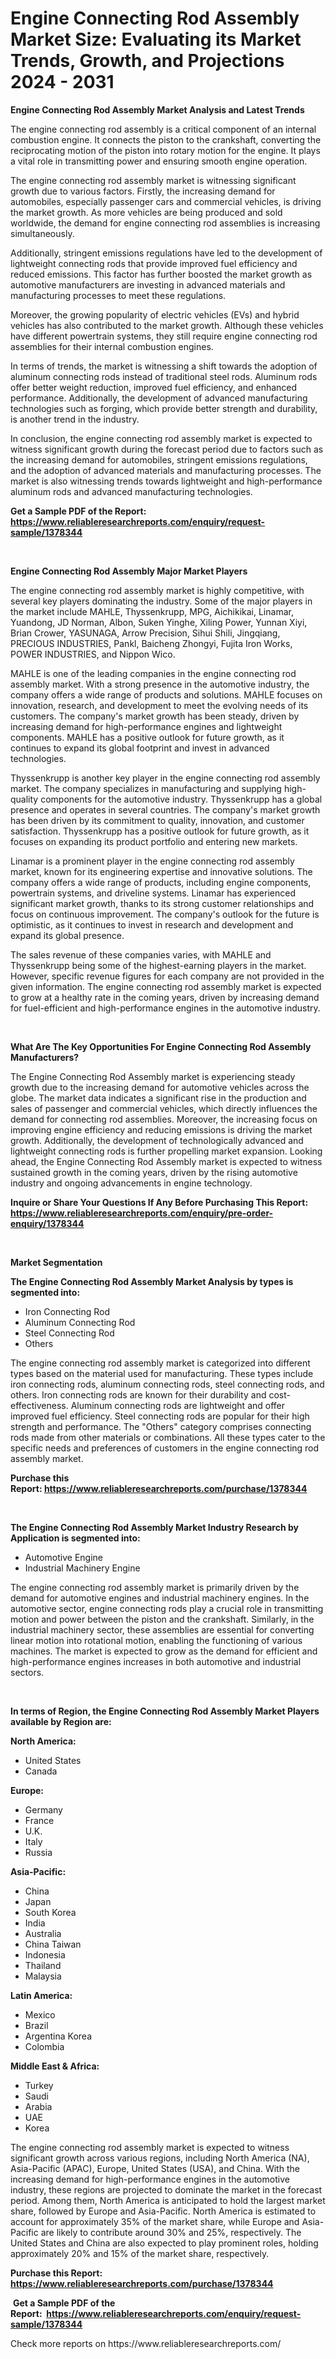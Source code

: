 <p><h1>Engine Connecting Rod Assembly Market Size: Evaluating its Market Trends, Growth, and Projections 2024 - 2031</h1></p><p><strong>Engine Connecting Rod Assembly Market Analysis and Latest Trends</strong></p>
<p><p>The engine connecting rod assembly is a critical component of an internal combustion engine. It connects the piston to the crankshaft, converting the reciprocating motion of the piston into rotary motion for the engine. It plays a vital role in transmitting power and ensuring smooth engine operation.</p><p>The engine connecting rod assembly market is witnessing significant growth due to various factors. Firstly, the increasing demand for automobiles, especially passenger cars and commercial vehicles, is driving the market growth. As more vehicles are being produced and sold worldwide, the demand for engine connecting rod assemblies is increasing simultaneously.</p><p>Additionally, stringent emissions regulations have led to the development of lightweight connecting rods that provide improved fuel efficiency and reduced emissions. This factor has further boosted the market growth as automotive manufacturers are investing in advanced materials and manufacturing processes to meet these regulations.</p><p>Moreover, the growing popularity of electric vehicles (EVs) and hybrid vehicles has also contributed to the market growth. Although these vehicles have different powertrain systems, they still require engine connecting rod assemblies for their internal combustion engines.</p><p>In terms of trends, the market is witnessing a shift towards the adoption of aluminum connecting rods instead of traditional steel rods. Aluminum rods offer better weight reduction, improved fuel efficiency, and enhanced performance. Additionally, the development of advanced manufacturing technologies such as forging, which provide better strength and durability, is another trend in the industry.</p><p>In conclusion, the engine connecting rod assembly market is expected to witness significant growth during the forecast period due to factors such as the increasing demand for automobiles, stringent emissions regulations, and the adoption of advanced materials and manufacturing processes. The market is also witnessing trends towards lightweight and high-performance aluminum rods and advanced manufacturing technologies.</p></p>
<p><strong>Get a Sample PDF of the Report:&nbsp; <a href="https://www.reliableresearchreports.com/enquiry/request-sample/1378344">https://www.reliableresearchreports.com/enquiry/request-sample/1378344</a></strong></p>
<p>&nbsp;</p>
<p><strong>Engine Connecting Rod Assembly Major Market Players</strong></p>
<p><p>The engine connecting rod assembly market is highly competitive, with several key players dominating the industry. Some of the major players in the market include MAHLE, Thyssenkrupp, MPG, Aichikikai, Linamar, Yuandong, JD Norman, Albon, Suken Yinghe, Xiling Power, Yunnan Xiyi, Brian Crower, YASUNAGA, Arrow Precision, Sihui Shili, Jingqiang, PRECIOUS INDUSTRIES, Pankl, Baicheng Zhongyi, Fujita Iron Works, POWER INDUSTRIES, and Nippon Wico.</p><p>MAHLE is one of the leading companies in the engine connecting rod assembly market. With a strong presence in the automotive industry, the company offers a wide range of products and solutions. MAHLE focuses on innovation, research, and development to meet the evolving needs of its customers. The company's market growth has been steady, driven by increasing demand for high-performance engines and lightweight components. MAHLE has a positive outlook for future growth, as it continues to expand its global footprint and invest in advanced technologies.</p><p>Thyssenkrupp is another key player in the engine connecting rod assembly market. The company specializes in manufacturing and supplying high-quality components for the automotive industry. Thyssenkrupp has a global presence and operates in several countries. The company's market growth has been driven by its commitment to quality, innovation, and customer satisfaction. Thyssenkrupp has a positive outlook for future growth, as it focuses on expanding its product portfolio and entering new markets.</p><p>Linamar is a prominent player in the engine connecting rod assembly market, known for its engineering expertise and innovative solutions. The company offers a wide range of products, including engine components, powertrain systems, and driveline systems. Linamar has experienced significant market growth, thanks to its strong customer relationships and focus on continuous improvement. The company's outlook for the future is optimistic, as it continues to invest in research and development and expand its global presence.</p><p>The sales revenue of these companies varies, with MAHLE and Thyssenkrupp being some of the highest-earning players in the market. However, specific revenue figures for each company are not provided in the given information. The engine connecting rod assembly market is expected to grow at a healthy rate in the coming years, driven by increasing demand for fuel-efficient and high-performance engines in the automotive industry.</p></p>
<p>&nbsp;</p>
<p><strong>What Are The Key Opportunities For Engine Connecting Rod Assembly Manufacturers?</strong></p>
<p><p>The Engine Connecting Rod Assembly market is experiencing steady growth due to the increasing demand for automotive vehicles across the globe. The market data indicates a significant rise in the production and sales of passenger and commercial vehicles, which directly influences the demand for connecting rod assemblies. Moreover, the increasing focus on improving engine efficiency and reducing emissions is driving the market growth. Additionally, the development of technologically advanced and lightweight connecting rods is further propelling market expansion. Looking ahead, the Engine Connecting Rod Assembly market is expected to witness sustained growth in the coming years, driven by the rising automotive industry and ongoing advancements in engine technology.</p></p>
<p><strong>Inquire or Share Your Questions If Any Before Purchasing This Report: <a href="https://www.reliableresearchreports.com/enquiry/pre-order-enquiry/1378344">https://www.reliableresearchreports.com/enquiry/pre-order-enquiry/1378344</a></strong></p>
<p>&nbsp;</p>
<p><strong>Market Segmentation</strong></p>
<p><strong>The Engine Connecting Rod Assembly Market Analysis by types is segmented into:</strong></p>
<p><ul><li>Iron Connecting Rod</li><li>Aluminum Connecting Rod</li><li>Steel Connecting Rod</li><li>Others</li></ul></p>
<p><p>The engine connecting rod assembly market is categorized into different types based on the material used for manufacturing. These types include iron connecting rods, aluminum connecting rods, steel connecting rods, and others. Iron connecting rods are known for their durability and cost-effectiveness. Aluminum connecting rods are lightweight and offer improved fuel efficiency. Steel connecting rods are popular for their high strength and performance. The "Others" category comprises connecting rods made from other materials or combinations. All these types cater to the specific needs and preferences of customers in the engine connecting rod assembly market.</p></p>
<p><strong>Purchase this Report:&nbsp;<a href="https://www.reliableresearchreports.com/purchase/1378344">https://www.reliableresearchreports.com/purchase/1378344</a></strong></p>
<p>&nbsp;</p>
<p><strong>The Engine Connecting Rod Assembly Market Industry Research by Application is segmented into:</strong></p>
<p><ul><li>Automotive Engine</li><li>Industrial Machinery Engine</li></ul></p>
<p><p>The engine connecting rod assembly market is primarily driven by the demand for automotive engines and industrial machinery engines. In the automotive sector, engine connecting rods play a crucial role in transmitting motion and power between the piston and the crankshaft. Similarly, in the industrial machinery sector, these assemblies are essential for converting linear motion into rotational motion, enabling the functioning of various machines. The market is expected to grow as the demand for efficient and high-performance engines increases in both automotive and industrial sectors.</p></p>
<p>&nbsp;</p>
<p><strong>In terms of Region, the Engine Connecting Rod Assembly Market Players available by Region are:</strong></p>
<p>
    <p> <strong> North America: </strong>
        <ul>
            <li>United States</li>
            <li>Canada</li>
        </ul>
        </p> 
    <p> <strong> Europe: </strong>
        <ul>
            <li>Germany</li>
            <li>France</li>
            <li>U.K.</li>
            <li>Italy</li>
            <li>Russia</li>
        </ul>
        </p> 
    <p> <strong> Asia-Pacific: </strong>
        <ul>
            <li>China</li>
            <li>Japan</li>
            <li>South Korea</li>
            <li>India</li>
            <li>Australia</li>
            <li>China Taiwan</li>
            <li>Indonesia</li>
            <li>Thailand</li>
            <li>Malaysia</li>
        </ul>
        </p> 
    <p> <strong> Latin America: </strong>
        <ul>
            <li>Mexico</li>
            <li>Brazil</li>
            <li>Argentina Korea</li>
            <li>Colombia</li>
        </ul>
        </p> 
    <p> <strong> Middle East & Africa: </strong>
        <ul>
            <li>Turkey</li>
            <li>Saudi</li>
            <li>Arabia</li>
            <li>UAE</li>
            <li>Korea</li>
        </ul>
    </p>
    </p>
<p><p>The engine connecting rod assembly market is expected to witness significant growth across various regions, including North America (NA), Asia-Pacific (APAC), Europe, United States (USA), and China. With the increasing demand for high-performance engines in the automotive industry, these regions are projected to dominate the market in the forecast period. Among them, North America is anticipated to hold the largest market share, followed by Europe and Asia-Pacific. North America is estimated to account for approximately 35% of the market share, while Europe and Asia-Pacific are likely to contribute around 30% and 25%, respectively. The United States and China are also expected to play prominent roles, holding approximately 20% and 15% of the market share, respectively.</p></p>
<p><strong>Purchase this Report: <a href="https://www.reliableresearchreports.com/purchase/1378344">https://www.reliableresearchreports.com/purchase/1378344</a></strong></p>
<p>&nbsp;<strong>Get a Sample PDF of the Report:&nbsp;&nbsp;<a href="https://www.reliableresearchreports.com/enquiry/request-sample/1378344">https://www.reliableresearchreports.com/enquiry/request-sample/1378344</a></strong></p>
<p><strong></strong></p>
<p>Check more reports on https://www.reliableresearchreports.com/</p>